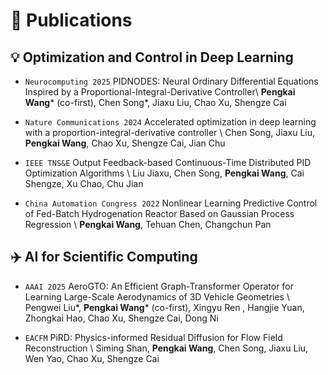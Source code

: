 # 📝 Publications
## 💡 Optimization and Control in Deep Learning

- `Neurocomputing 2025` PIDNODES: Neural Ordinary Differential Equations Inspired by a Proportional-Integral-Derivative Controller\\
**Pengkai Wang*** (co-first), Chen Song*, Jiaxu Liu, Chao Xu, Shengze Cai 

- `Nature Communications 2024` Accelerated optimization in deep learning with a proportion-integral-derivative controller  \\
Chen Song, Jiaxu Liu, **Pengkai Wang**, Chao Xu, Shengze Cai, Jian Chu 

- `IEEE TNS&E` Output Feedback-based Continuous-Time Distributed PID Optimization Algorithms  \\
Liu Jiaxu, Chen Song, **Pengkai Wang**, Cai Shengze, Xu Chao, Chu Jian 

- `China Automation Congress 2022` Nonlinear Learning Predictive Control of Fed-Batch Hydrogenation Reactor Based on Gaussian Process Regression  \\
**Pengkai Wang**, Tehuan Chen, Changchun Pan 

## ✈️ AI for Scientific Computing

- `AAAI 2025` AeroGTO: An Efficient Graph-Transformer Operator for Learning Large-Scale Aerodynamics of 3D Vehicle Geometries  \\
Pengwei Liu*, **Pengkai Wang*** (co-first), Xingyu Ren , Hangjie Yuan, Zhongkai Hao, Chao Xu, Shengze Cai, Dong Ni

- `EACFM` PiRD: Physics-informed Residual Diffusion for Flow Field Reconstruction \\
Siming Shan, **Pengkai Wang**, Chen Song, Jiaxu Liu, Wen Yao, Chao Xu, Shengze Cai
